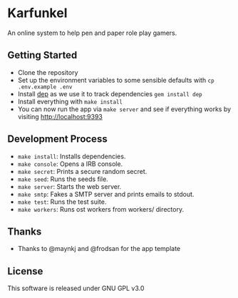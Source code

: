 # Karfunkel

An online system to help pen and paper role play gamers.

## Getting Started

* Clone the repository
* Set up the environment variables to some sensible defaults with `cp .env.example .env`
* Install [dep](https://github.com/cyx/dep) as we use it to track dependencies `gem install dep`
* Install everything with `make install`
* You can now run the app via `make server` and see if everything works by visiting [http://localhost:9393](http://localhost:9393)

## Development Process

* `make install`: Installs dependencies.
* `make console`: Opens a IRB console.
* `make secret`: Prints a secure random secret.
* `make seed`: Runs the seeds file.
* `make server`: Starts the web server.
* `make smtp`: Fakes a SMTP server and prints emails to stdout.
* `make test`: Runs the test suite.
* `make workers`: Runs ost workers from workers/ directory.

## Thanks

* Thanks to @maynkj and @frodsan for the app template

## License

This software is released under GNU GPL v3.0
